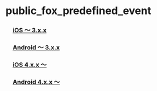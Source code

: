 # public_fox_predefined_event

### &nbsp;&nbsp;&nbsp;&nbsp;&nbsp;[iOS 〜 3.x.x](https://github.com/cyber-z/public_fox_predefined_event/tree/3.x-master-ios)

### &nbsp;&nbsp;&nbsp;&nbsp;&nbsp;[Android 〜 3.x.x](https://github.com/cyber-z/public_fox_predefined_event/tree/3.x-master-android)

### &nbsp;&nbsp;&nbsp;&nbsp;&nbsp;[iOS 4.x.x 〜](https://github.com/cyber-z/public_fox_predefined_event/tree/4.x-master-ios)

### &nbsp;&nbsp;&nbsp;&nbsp;&nbsp;[Android 4.x.x 〜](https://github.com/cyber-z/public_fox_predefined_event/tree/4.x-master-android)

